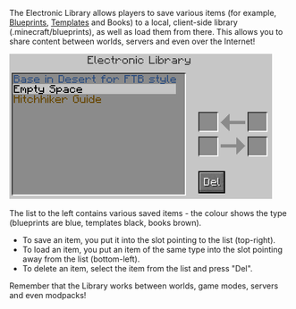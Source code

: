 The Electronic Library allows players to save various items (for example, [Blueprints](/Builders/Blueprint.md), 
[Templates](/Builders/Template.md) and Books) to a local, client-side library (.minecraft/blueprints), as well as load them from 
there. This allows you to share content between worlds, servers and even over the Internet!

![Electronic Library GUI](/images/screenshots/electroniclibrarygui.png)

The list to the left contains various saved items - the colour shows the type (blueprints are blue, templates black, books brown).

* To save an item, you put it into the slot pointing to the list (top-right).
* To load an item, you put an item of the same type into the slot pointing away from the list (bottom-left).
* To delete an item, select the item from the list and press "Del".

Remember that the Library works between worlds, game modes, servers and even modpacks!
